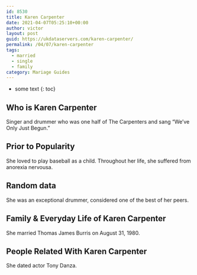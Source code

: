 ```yaml
---
id: 8530
title: Karen Carpenter
date: 2021-04-07T05:25:10+00:00
author: victor
layout: post
guid: https://ukdataservers.com/karen-carpenter/
permalink: /04/07/karen-carpenter  
tags:
  - married
  - single
  - family
category: Mariage Guides
---
```


* some text
{: toc}


## Who is Karen Carpenter



Singer and drummer who was one half of The Carpenters and sang &#8220;We&#8217;ve Only Just Begun.&#8221;

                
                
                
## Prior to Popularity



She loved to play baseball as a child. Throughout her life, she suffered from anorexia nervousa.

                
                
                
## Random data



She was an exceptional drummer, considered one of the best of her peers.

                
                
                
## Family & Everyday Life of Karen Carpenter



She married Thomas James Burris on August 31, 1980.

                
                
                
## People Related With Karen Carpenter



She dated actor Tony Danza. 

                
              
            
          
          
          